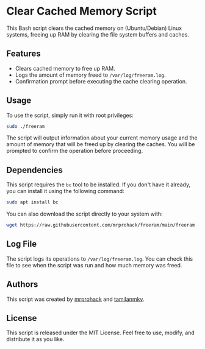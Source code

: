 # Clear Cached Memory Script

This Bash script clears the cached memory on (Ubuntu/Debian) Linux systems, freeing up RAM by clearing the file system buffers and caches.

## Features
- Clears cached memory to free up RAM.
- Logs the amount of memory freed to `/var/log/freeram.log`.
- Confirmation prompt before executing the cache clearing operation.

## Usage
To use the script, simply run it with root privileges:

```sh
sudo ./freeram
```

The script will output information about your current memory usage and the amount of memory that will be freed up by clearing the caches. You will be prompted to confirm the operation before proceeding.

## Dependencies
This script requires the `bc` tool to be installed. If you don't have it already, you can install it using the following command:

```sh
sudo apt install bc
```

You can also download the script directly to your system with:

```sh
wget https://raw.githubusercontent.com/mrprohack/freeram/main/freeram -O /usr/bin/freeram && chmod +x /usr/bin/freeram 
```

## Log File
The script logs its operations to `/var/log/freeram.log`. You can check this file to see when the script was run and how much memory was freed.

## Authors
This script was created by [mrprohack](https://github.com/mrprohack) and [tamilanmkv](https://github.com/tamilanmkv).

## License
This script is released under the MIT License. Feel free to use, modify, and distribute it as you like.
